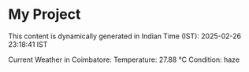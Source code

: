 # My Project

This content is dynamically generated in Indian Time (IST): 2025-02-26 23:18:41 IST


Current Weather in Coimbatore:
Temperature: 27.88 °C
Condition: haze
